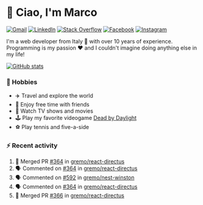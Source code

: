 # 👋 Ciao, I'm Marco

[![Gmail](https://img.shields.io/badge/Gmail-%23BB001B?style=flat-square&logo=gmail&logoColor=white)](mailto:gremo1982@gmail.com)
[![LinkedIn](https://img.shields.io/badge/LinkedIn-%230e76a8?style=flat-square&logo=linkedin)](https://www.linkedin.com/in/marco-polichetti)
[![Stack Overflow](https://img.shields.io/stackexchange/stackoverflow/r/220180?style=flat&logo=stackoverflow&label=Stack%20Overflow&color=%23F47F24)](https://stackoverflow.com/users/220180)
[![Facebook](https://img.shields.io/badge/-Facebook-%234267B2?style=flat-square&logo=facebook&logoColor=white)](https://www.facebook.com/marco.poliketti)
[![Instagram](https://img.shields.io/badge/-Instagram-%23C13584?style=flat-square&logo=instagram&logoColor=white)](https://www.instagram.com/marco.gremo)

I'm a web developer from Italy 🍕 with over 10 years of experience. Programming is my passion ❤️ and I couldn't imagine doing anything else in my life!

[![GitHub stats](https://github-readme-stats.vercel.app/api?username=gremo&show_icons=true&rank_icon=github&theme=transparent)](https://github.com/anuraghazra/github-readme-stats)

### 📅 Hobbies

- ✈️ Travel and explore the world
- 🍻 Enjoy free time with friends
- 🎥 Watch TV shows and movies
- 🕹️ Play my favorite videogame [Dead by Daylight](https://deadbydaylight.com)
- ⚽ Play tennis and five-a-side

### ⚡ Recent activity

<!--START_SECTION:activity-->
1. 🎉 Merged PR [#364](https://github.com/gremo/react-directus/pull/364) in [gremo/react-directus](https://github.com/gremo/react-directus)
2. 🗣 Commented on [#364](https://github.com/gremo/react-directus/pull/364#issuecomment-1657849235) in [gremo/react-directus](https://github.com/gremo/react-directus)
3. 🗣 Commented on [#592](https://github.com/gremo/nest-winston/pull/592#issuecomment-1657259501) in [gremo/nest-winston](https://github.com/gremo/nest-winston)
4. 🗣 Commented on [#364](https://github.com/gremo/react-directus/pull/364#issuecomment-1657259212) in [gremo/react-directus](https://github.com/gremo/react-directus)
5. 🎉 Merged PR [#366](https://github.com/gremo/react-directus/pull/366) in [gremo/react-directus](https://github.com/gremo/react-directus)
<!--END_SECTION:activity-->
